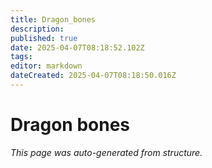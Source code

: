 ```yaml
---
title: Dragon_bones
description: 
published: true
date: 2025-04-07T08:18:52.102Z
tags: 
editor: markdown
dateCreated: 2025-04-07T08:18:50.016Z
---
```


# Dragon bones

*This page was auto-generated from structure.*